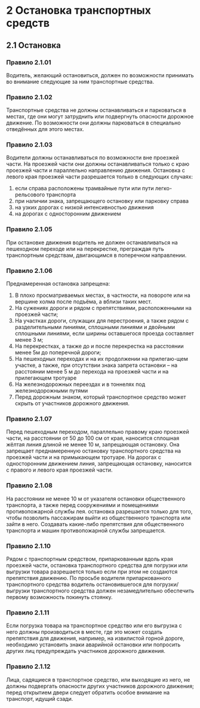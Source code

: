 # 2 Остановка транспортных средств
## 2.1 Остановка

### Правило 2.1.01
Водитель, желающий остановиться, должен по возможности принимать во внимание
следующие за ним транспортные средства.

### Правило 2.1.02

Транспортные средства не должны останавливаться и парковаться в местах,
где они могут затруднить или подвергнуть опасности дорожное движение.
По возможности они должны парковаться в специально отведённых для этого местах.

### Правило 2.1.03

Водители должны останавливаться по возможности вне проезжей части.
На проезжей части они должны останавливаться только с краю проезжей части
и параллельно направлению движения.
Остановка с левого края проезжей части разрешается только в следующих случаях:
1. если справа расположены трамвайные пути или пути легко-рельсового транспорта
2. при наличии знака, запрещающего остановку или парковку справа
3. на узких дорогах с низкой интенсивностью движения
4. на дорогах с односторонним движением

### Правило 2.1.05

При остановке движения водитель не должен останавливаться на пешеходном переходе
или на перекрестке,
преграждая путь транспортным средствам, двигающимся в поперечном направлении.

### Правило 2.1.06

Преднамеренная остановка запрещена:
1. В плохо просматриваемых местах, в частности, на повороте или на вершине холма после подъёма, а вблизи таких мест.
2. На сужениях дороги и рядом с препятствиями, расположенными на проезжей части;
3. На участках дороги, служащих для перестроения, а также рядом с разделительными линиями, сплошными линиями и двойными сплошными линиями, если ширины оставшегося проезда составляет менее 3 м;
4. На перекрестках, а также до и после перекрестка на расстоянии менее 5м до поперечной дороги;
5. На пешеходных переходах и на их продолжении на прилегаю-щем участке, а также, при отсутствии знака запрета остановки – на расстоянии менее 5 м до перехода на проезжей части и на прилегающем тротуаре
6. На железнодорожных переездах и в тоннелях под железнодорожными путями
7. Перед дорожным знаком, который транспортное средство может скрыть от участников дорожного движения.

### Правило 2.1.07

Перед пешеходным переходом, параллельно правому краю проезжей части,
на расстоянии от 50 до 100 см от края,
наносится сплошная жёлтая линия длиной не менее 10 м,
запрещающая остановку.
Она запрещает преднамеренную остановку транспортного средства на проезжей части
и на примыкающем тротуаре. На дорогах с односторонним движением линия,
запрещающая остановку, наносится с правого и левого края проезжей части.

### Правило 2.1.08

На расстоянии не менее 10 м от указателя остановки общественного транспорта,
а также перед сооружениями и помещениями противопожарной службы лея.
остановка разрешается только для того,
чтобы позволить пассажирам выйти из общественного транспорта или зайти в него.
Создавать какие-либо препятствия для общественного транспорта и машин противопожарной службы запрещается.

### Правило 2.1.10

Рядом с транспортным средством, припаркованным вдоль края проезжей части,
остановка транспортного средства для погрузки или выгрузки товара разрешается
только если при этом не создаются препятствия движению.
По просьбе водителя припаркованного транспортного средства водитель
остановившегося для погрузки/выгрузки транспортного средства должен
незамедлительно обеспечить первому возможность покинуть стоянку.

### Правило 2.1.11

Если погрузка товара на транспортное средство или его выгрузка с него
должны производиться в месте, где это может создать препятствия для движения,
например, на извилистой горной дороге,
необходимо установить знаки аварийной остановки
или попросить других лиц предупреждать участников дорожного движения.

### Правило 2.1.12

Лица, садящиеся в транспортное средство, или выходящие из него,
не должны подвергать опасности других участников дорожного движения;
перед открытием двери следует обратить особое внимание на транспорт, идущий сзади.